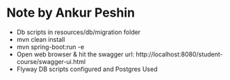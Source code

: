 
# Note by Ankur Peshin

* Db scripts in resources/db/migration folder
* mvn clean install 
* mvn spring-boot:run -e 
* Open web browser & hit the swagger url: http://localhost:8080/student-course/swagger-ui.html
* Flyway DB scripts configured and Postgres Used
